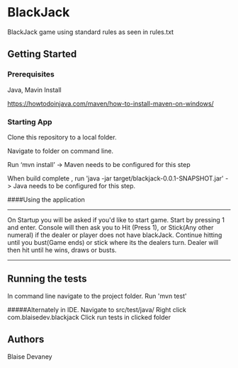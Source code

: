 # BlackJack
BlackJack game using standard rules as seen in rules.txt
## Getting Started

### Prerequisites
Java, Mavin Install

https://howtodoinjava.com/maven/how-to-install-maven-on-windows/

### Starting App

Clone this repository to a local folder.

Navigate to folder on command line.

Run ‘mvn install’ -> Maven needs to be configured for this step

When build complete , run 'java -jar target/blackjack-0.0.1-SNAPSHOT.jar' -> 
Java needs to be configured for this step.

####Using the application
****************************************************************
On Startup you will be asked if you'd like to start game. 
Start by pressing 1 and enter.
Console will then ask you to Hit (Press 1), or Stick(Any other numeral)
if the dealer or player does not have blackJack.
Continue hitting until you bust(Game ends) or stick where its the dealers turn.
Dealer will then hit until he wins, draws or busts.

 *************************************************************
 
## Running the tests
 In command line navigate to the project folder.
 Run 'mvn test'
 
 #####Alternately in IDE.
 Navigate to src/test/java/
 Right click com.blaisedev.blackjack
 Click run tests in clicked folder

## Authors
Blaise Devaney
 